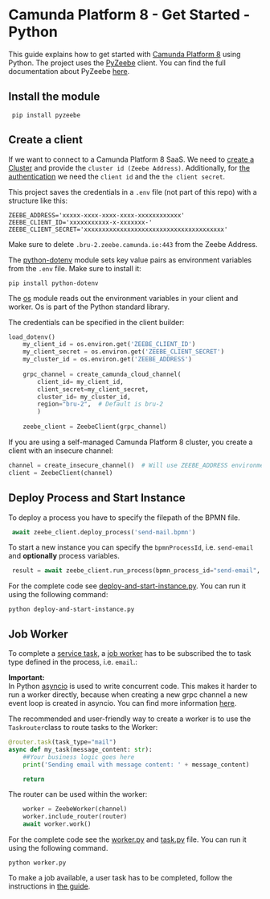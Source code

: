 # Camunda Platform 8 - Get Started - Python
This guide explains how to get started with [Camunda Platform 8](https://camunda.com/platform/) using Python. The project uses the [PyZeebe](https://github.com/camunda-community-hub/pyzeebe) client.
You can find the full documentation about PyZeebe [here](https://pyzeebe.readthedocs.io/en/stable/index.html).

## Install the module
``` pip install pyzeebe```

## Create a client
If we want to connect to a Camunda Platform 8 SaaS. We need to [create a Cluster](https://docs.camunda.io/docs/components/console/manage-clusters/create-cluster/)
and provide the ```cluster id (Zeebe Address)```. Additionally, for [the authentication](https://docs.camunda.io/docs/components/console/manage-clusters/manage-api-clients/) we need the ```client id``` and the ```the client secret```. 

This project saves the credentials in a ```.env``` file (not part of this repo) with a structure like this: 
```env
ZEEBE_ADDRESS='xxxxx-xxxx-xxxx-xxxx-xxxxxxxxxxxx'
ZEEBE_CLIENT_ID='xxxxxxxxxxx-x-xxxxxxx-'
ZEEBE_CLIENT_SECRET='xxxxxxxxxxxxxxxxxxxxxxxxxxxxxxxxxxxxxxx'
```
Make sure to delete `.bru-2.zeebe.camunda.io:443` from the Zeebe Address. 

The [python-dotenv](https://github.com/theskumar/python-dotenv) module sets key value pairs as environment variables from the ```.env``` file.
Make sure to install it: 

```pip install python-dotenv ```

The [os](https://docs.python.org/3/library/os.html) module reads out the environment variables in your client and worker. Os is part of the Python standard library.

The credentials can be specified in the client builder:

```python
load_dotenv()
    my_client_id = os.environ.get('ZEEBE_CLIENT_ID')
    my_client_secret = os.environ.get('ZEEBE_CLIENT_SECRET')
    my_cluster_id = os.environ.get('ZEEBE_ADDRESS')
    
    grpc_channel = create_camunda_cloud_channel(
        client_id= my_client_id,
        client_secret=my_client_secret,
        cluster_id= my_cluster_id,
        region="bru-2",  # Default is bru-2
        )
        
    zeebe_client = ZeebeClient(grpc_channel)
```
If you are using a self-managed Camunda Platform 8 cluster, you create a client with an insecure channel:

```python
channel = create_insecure_channel()  # Will use ZEEBE_ADDRESS environment variable or localhost:26500
client = ZeebeClient(channel)
```

## Deploy Process and Start Instance
To deploy a process you have to specify the filepath of the BPMN file.

```python
 await zeebe_client.deploy_process('send-mail.bpmn')
```

To start a new instance you can specify the ```bpmnProcessId```, i.e. ```send-email``` and **optionally** process variables.

```python
 result = await zeebe_client.run_process(bpmn_process_id="send-email", variables={"message_content":"Hello from the Python get started"})
```
For the complete code see [deploy-and-start-instance.py](https://github.com/Nlea/Camunda-Platform-8_get-started_Python/blob/main/deploy-and-start-instance.py). You can run it using the following command:

```
python deploy-and-start-instance.py
```
 
## Job Worker
To complete a [service task](https://docs.camunda.io/docs/components/modeler/bpmn/service-tasks/), a [job worker](https://docs.camunda.io/docs/components/concepts/job-workers/) has to be subscribed the to task type defined in the process, i.e. ```email```.:

**Important:**  
In Python [asyncio](https://docs.python.org/3/library/asyncio.html) is used to write concurrent code. 
This makes it harder to run a worker directly, because when creating a new grpc channel a new event loop is created in asyncio. 
You can find more information [here](https://pyzeebe.readthedocs.io/en/stable/worker_quickstart.html#create-and-start-a-worker). 

The recommended and user-friendly way to create a worker is to use the ``` Taskrouter```class to route tasks to the Worker: 

```python
@router.task(task_type="mail")
async def my_task(message_content: str):
    ##Your business logic goes here
    print('Sending email with message content: ' + message_content)

    return
```

The router can be used within the worker: 

```python
    worker = ZeebeWorker(channel) 
    worker.include_router(router)
    await worker.work()
```
For the complete code see the [worker.py](https://github.com/Nlea/Camunda-Platform-8_get-started_Python/blob/main/worker.py) and [task.py](https://github.com/Nlea/Camunda-Platform-8_get-started_Python/blob/main/task.py) file. You can run it using the following command.
```
python worker.py
```
To make a job available, a user task has to be completed, follow the instructions in [the guide](https://github.com/camunda/camunda-platform-get-started/blob/main/README.md#complete-the-user-task).
